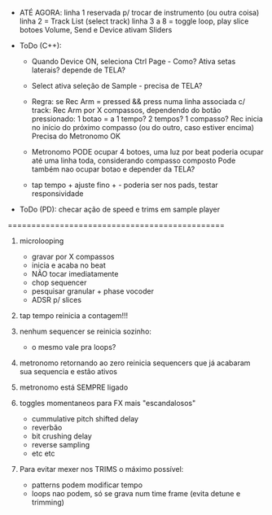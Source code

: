 

* ATÉ AGORA:
    linha 1 reservada p/ trocar de instrumento (ou outra coisa)
    linha 2 = Track List (select track)
    linha 3 a 8 = toggle loop, play slice
    botoes Volume, Send e Device ativam Sliders

* ToDo (C++):
    - Quando Device ON, seleciona Ctrl Page - Como?
        Ativa setas laterais?
        depende de TELA?

    - Select ativa seleção de Sample - precisa de TELA?

    - Regra:
        se Rec Arm = pressed && press numa linha associada c/ track:
            Rec Arm por X compassos, dependendo do botão pressionado:
                1 botao = a 1 tempo? 2 tempos? 1 compasso?
            Rec inicia no início do próximo compasso (ou do outro, caso estiver encima)
            Precisa do Metronomo OK

    - Metronomo PODE ocupar 4 botoes, uma luz por beat
        poderia ocupar até uma linha toda, considerando compasso composto
        Pode também nao ocupar botao e depender da TELA?

    - tap tempo + ajuste fino + -
        poderia ser nos pads, testar responsividade


* ToDo (PD):
    checar ação de speed e trims em sample player

==============================================

1. microlooping
    - gravar por X compassos
    - inicia e acaba no beat
    - NÃO tocar imediatamente
    - chop sequencer
    - pesquisar granular + phase vocoder
    - ADSR p/ slices

2. tap tempo reinicia a contagem!!!

3. nenhum sequencer se reinicia sozinho:
    * o mesmo vale pra loops?

4. metronomo retornando ao zero reinicia sequencers que já acabaram sua sequencia e estão ativos

5. metronomo está SEMPRE ligado

6. toggles momentaneos para FX mais "escandalosos"
    - cummulative pitch shifted delay
    - reverbão
    - bit crushing delay
    - reverse sampling
    - etc etc

7. Para evitar mexer nos TRIMS o máximo possível:
    - patterns podem modificar tempo
    - loops nao podem, só se grava num time frame (evita detune e trimming)

